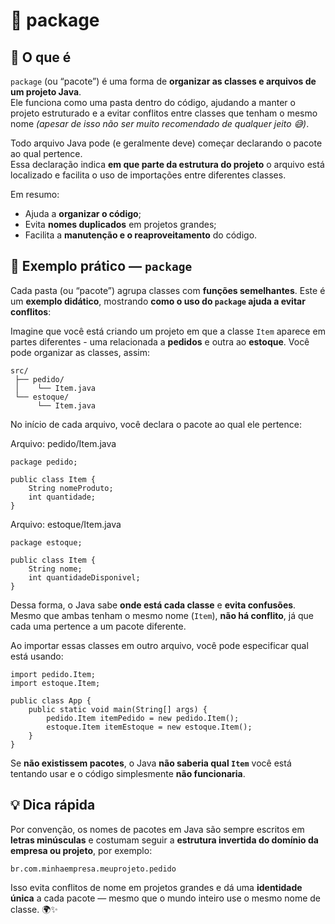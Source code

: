 # 🧠 package

## 💬 O que é

`package` (ou “pacote”) é uma forma de **organizar as classes e arquivos de um projeto Java**.  
Ele funciona como uma pasta dentro do código, ajudando a manter o projeto estruturado e a evitar 
conflitos entre classes que tenham o mesmo nome *(apesar de isso não ser muito recomendado de qualquer jeito 😅)*.

Todo arquivo Java pode (e geralmente deve) começar declarando o pacote ao qual pertence.  
Essa declaração indica **em que parte da estrutura do projeto** o arquivo está localizado e facilita 
o uso de importações entre diferentes classes.

Em resumo:
- Ajuda a **organizar o código**;
- Evita **nomes duplicados** em projetos grandes;
- Facilita a **manutenção e o reaproveitamento** do código.

## 🧩 Exemplo prático — `package`

Cada pasta (ou “pacote”) agrupa classes com **funções semelhantes**.
Este é um **exemplo didático**, mostrando **como o uso do `package` ajuda a evitar conflitos**:

Imagine que você está criando um projeto em que a classe `Item` aparece em partes diferentes - uma relacionada a **pedidos** e outra ao **estoque**.
Você pode organizar as classes, assim:

```
src/
 ├── pedido/
 │    └── Item.java
 └── estoque/
      └── Item.java
```

No início de cada arquivo, você declara o pacote ao qual ele pertence:

Arquivo: pedido/Item.java
```
package pedido;

public class Item {
    String nomeProduto;
    int quantidade;
}
```

Arquivo: estoque/Item.java
```
package estoque;

public class Item {
    String nome;
    int quantidadeDisponivel;
}
```

Dessa forma, o Java sabe **onde está cada classe** e **evita confusões**.
Mesmo que ambas tenham o mesmo nome (`Item`), **não há conflito**, já que cada uma pertence a um pacote diferente.

Ao importar essas classes em outro arquivo, você pode especificar qual está usando:

```
import pedido.Item;
import estoque.Item;

public class App {
    public static void main(String[] args) {
        pedido.Item itemPedido = new pedido.Item();
        estoque.Item itemEstoque = new estoque.Item();
    }
}
```

Se **não existissem pacotes**, o Java **não saberia qual `Item`** você está tentando usar e o código simplesmente **não funcionaria**.

## 💡 Dica rápida

Por convenção, os nomes de pacotes em Java são sempre escritos em **letras minúsculas** e costumam seguir a **estrutura invertida do 
domínio da empresa ou projeto**, por exemplo:

```
br.com.minhaempresa.meuprojeto.pedido
```

Isso evita conflitos de nome em projetos grandes e dá uma **identidade única** a cada pacote — mesmo que o mundo inteiro use o mesmo nome de classe. 🌍✨
